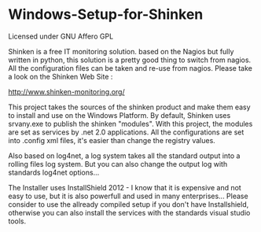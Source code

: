 Windows-Setup-for-Shinken
=========================

Licensed under GNU Affero GPL 

Shinken is a free IT monitoring solution. based on the Nagios but fully written in python, this solution is a pretty good thing to switch from nagios. All the configuration files can be taken and re-use from nagios. Please take a look on the Shinken Web Site :

http://www.shinken-monitoring.org/

This project takes the sources of the shinken product and make them easy to install and use on the Windows Platform. By default, Shinken uses srvany.exe to publish the shinken "modules". With this project, the modules are set as services by .net 2.0 applications. All the configurations are set into .config xml files, it's easier than change the registry values.

Also based on log4net, a log system takes all the standard output into a rolling files log system. But you can also change the output log with standards log4net options...

The Installer uses InstallShield 2012 - I know that it is expensive and not easy to use, but it is also powerfull and used in many enterprises... Please consider to use the allready compiled setup if you don't have Installshield, otherwise you can also install the services with the standards visual studio tools.
